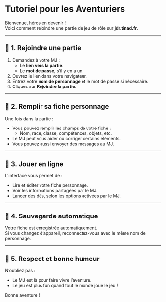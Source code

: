 # Tutoriel pour les Aventuriers

Bienvenue, héros en devenir !  
Voici comment rejoindre une partie de jeu de rôle sur **jdr.tinad.fr**.

---

## 🔗 1. Rejoindre une partie

1. Demandez à votre MJ :
   - Le **lien vers la partie**.
   - Le **mot de passe**, s’il y en a un.
2. Ouvrez le lien dans votre navigateur.
3. Entrez votre **nom de personnage** et le mot de passe si nécessaire.
4. Cliquez sur **Rejoindre la partie**.

---

## 📝 2. Remplir sa fiche personnage

Une fois dans la partie :
- Vous pouvez remplir les champs de votre fiche :
  - Nom, race, classe, compétences, objets, etc.
- Le MJ peut vous aider ou corriger certains éléments.
- Vous pouvez aussi envoyer des messages au MJ.

---

## 🎲 3. Jouer en ligne

L’interface vous permet de :
- Lire et éditer votre fiche personnage.
- Voir les informations partagées par le MJ.
- Lancer des dés, selon les options activées par le MJ.

---

## 💾 4. Sauvegarde automatique

Votre fiche est enregistrée automatiquement.  
Si vous changez d’appareil, reconnectez-vous avec le même nom de personnage.

---

## 🤝 5. Respect et bonne humeur

N’oubliez pas :
- Le MJ est là pour faire vivre l’aventure.
- Le jeu est plus fun quand tout le monde joue le jeu !

Bonne aventure !